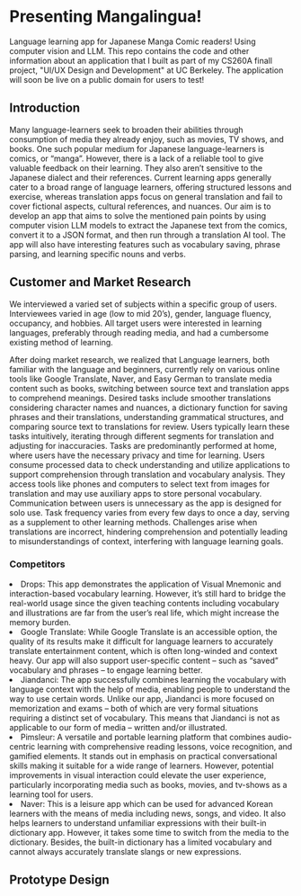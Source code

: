 # Presenting Mangalingua!
Language learning app for Japanese Manga Comic readers! Using computer vision and LLM. This repo contains the code and other information about an application that I built as part of my CS260A finall project, "UI/UX Design and Development" at UC Berkeley. The application will soon be live on a public domain for users to test!

## Introduction
Many language-learners seek to broaden their abilities through consumption of media they already enjoy, such as movies, TV shows, and books. One such popular medium for Japanese language-learners is comics, or “manga”. However, there is a lack of a reliable tool to give valuable feedback on their learning. They also aren’t sensitive to the Japanese dialect and their references. Current learning apps generally cater to a broad range of language learners, offering structured lessons and exercise, whereas translation apps focus on general translation and fail to cover fictional aspects, cultural references, and nuances. Our aim is to develop an app that aims to solve the mentioned pain points by using computer vision LLM models to extract the Japanese text from the comics, convert it to a JSON format, and then run through a translation AI tool. The app will also have interesting features such as vocabulary saving, phrase parsing, and learning specific nouns and verbs.

## Customer and Market Research
We interviewed a varied set of subjects within a specific group of users. Interviewees varied in age (low to mid 20’s), gender, language fluency, occupancy, and hobbies. 
All target users were interested in learning languages, preferably through reading media, and had a cumbersome existing method of learning.

After doing market research, we realized that Language learners, both familiar with the language and beginners, currently rely on various online tools like Google Translate, Naver, and Easy German to translate media content such as books, 
switching between source text and translation apps to comprehend meanings. Desired tasks include smoother translations considering character names and nuances, a dictionary function for saving phrases and their translations, understanding 
grammatical structures, and comparing source text to translations for review. Users typically learn these tasks intuitively, iterating through different segments for translation and adjusting for inaccuracies. Tasks are predominantly performed at home, 
where users have the necessary privacy and time for learning. Users consume processed data to check understanding and utilize applications to support comprehension through translation and vocabulary analysis. They access tools like phones and computers to 
select text from images for translation and may use auxiliary apps to store personal vocabulary. Communication between users is unnecessary as the app is designed for solo use. Task frequency varies from every few days to once a day, 
serving as a supplement to other learning methods. Challenges arise when translations are incorrect, hindering comprehension and potentially leading to misunderstandings of context, interfering with language learning goals.

### Competitors 
<li> Drops: This app demonstrates the application of Visual Mnemonic and interaction-based vocabulary learning. However, it’s still hard to bridge the real-world usage since the given teaching contents including vocabulary and illustrations are far from the user’s real life, which might increase the memory burden. 
 </li>
<li> Google Translate: While Google Translate is an accessible option, the quality of its results make it difficult for language learners to accurately translate entertainment content, which is often long-winded and context heavy. Our app will also support user-specific content – such as “saved” vocabulary and phrases – to engage learning better. </li>
<li> Jiandanci: The app successfully combines learning the vocabulary with language context with the help of media, enabling people to understand the way to use certain words. Unlike our app, Jiandanci is more focused on memorization and exams – both of which are very formal situations requiring a distinct set of vocabulary. This means that Jiandanci is not as applicable to our form of media – written and/or illustrated.
 </li>
<li> Pimsleur: A versatile and portable learning platform that combines audio-centric learning with comprehensive reading lessons, voice recognition, and gamified elements. It stands out in emphasis on practical conversational skills making it suitable for a wide range of learners. However, potential improvements in visual interaction could elevate the user experience, particularly incorporating media such as books, movies, and tv-shows as a learning tool for users. </li>
<li> Naver: This is a leisure app which can be used for advanced Korean learners with the means of media including news, songs, and video. It also helps learners to understand unfamiliar expressions with their built-in dictionary app. However, it takes some time to switch from the media to the dictionary. Besides, the built-in dictionary has a limited vocabulary and cannot always accurately translate slangs or new expressions. 
</li>

## Prototype Design
